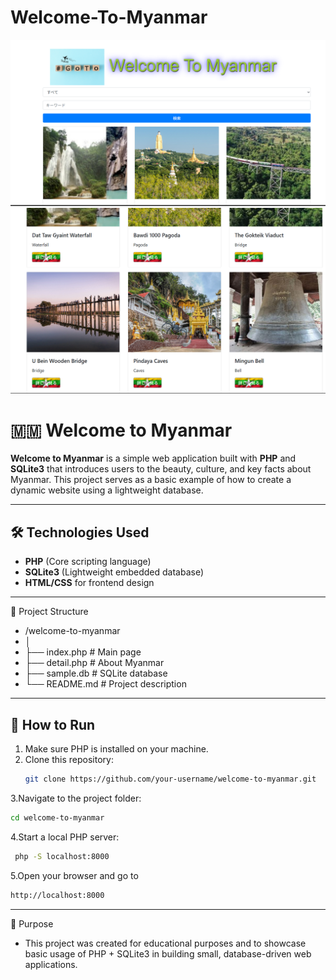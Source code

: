 # Welcome-To-Myanmar
![image](https://github.com/Boelutt/Welcome-To-Myanmar/blob/master/welcomeToMyanmar.png)
![image](https://github.com/Boelutt/Welcome-To-Myanmar/blob/master/myanmar.png)

# 🇲🇲 Welcome to Myanmar

**Welcome to Myanmar** is a simple web application built with **PHP** and **SQLite3** that introduces users to the beauty, culture, and key facts about Myanmar. This project serves as a basic example of how to create a dynamic website using a lightweight database.

---

## 🛠️ Technologies Used

- **PHP** (Core scripting language)  
- **SQLite3** (Lightweight embedded database)  
- **HTML/CSS** for frontend design  


---
📂 Project Structure
- /welcome-to-myanmar
- │
- ├── index.php               # Main page
- ├── detail.php              # About Myanmar
- ├── sample.db               # SQLite database         
- └── README.md               # Project description

---

## 🚀 How to Run

1. Make sure PHP is installed on your machine.
2. Clone this repository:
   ```bash
   git clone https://github.com/your-username/welcome-to-myanmar.git
   ```
3.Navigate to the project folder:
  ```bash
  cd welcome-to-myanmar
   ```
4.Start a local PHP server:
 ```bash
  php -S localhost:8000
  ```
5.Open your browser and go to 
  ```bash
  http://localhost:8000
  ```
---
📌 Purpose
- This project was created for educational purposes and to showcase basic usage of PHP + SQLite3 in building small, database-driven web applications.



